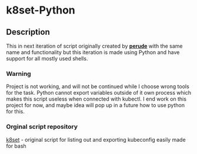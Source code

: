 # k8set-Python

## Description

This in next iteration of script originally created by **[perude](https://github.com/perude)** with the same name and functionality but this iteration is made using Python and have support for all mostly used shells.

### Warning 

Project is not working, and will not be continued while I choose wrong tools for the task. Python cannot export variables outside of it own process which makes this script useless when connected with kubectl. I end work on this project for now, and maybe idea will pop up in a future how to use python for this.

### Orginal script repository

[k8set](https://github.com/perude/k8set) - original script for listing out and exporting kubeconfig easily made for bash 

